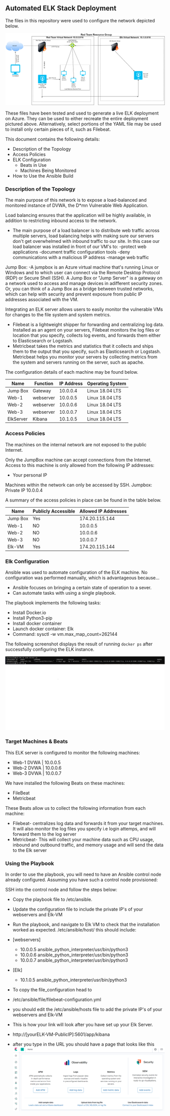 ## Automated ELK Stack Deployment

The files in this repository were used to configure the network depicted below.

![](images/elk-diagram.png)

These files have been tested and used to generate a live ELK deployment on Azure. They can be used to either recreate the entire deployment pictured above. Alternatively, select portions of the YAML file may be used to install only certain pieces of it, such as Filebeat.

This document contains the following details:
- Description of the Topology
- Access Policies
- ELK Configuration
  - Beats in Use
  - Machines Being Monitored
- How to Use the Ansible Build


### Description of the Topology

The main purpose of this network is to expose a load-balanced and monitored instance of DVWA, the D*mn Vulnerable Web Application.

Load balancing ensures that the application will be highly available, in addition to restricting inbound access to the network.
- The main purpose of a load balancer is to distribute web traffic across multiple servers, load balancing helps with making sure our servers don't get
overwhelmed with inbound traffic to our site. In this case our load balancer was installed in front of our VM's to:
-protect web applications
-document traffic configuration tools
-deny communications with a malicious IP address
-manage web traffic

Jump Box:
-A jumpbox is an Azure virtual machine that's running Linux or Windows and to which user can connect via the Remote Desktop Protocol (RDP) 
or Secure Shell (SSH). A Jump Box or "Jump Server" is a gateway on a network used to access and manage devices in adifferent security zones.
Or, you can think of a Jump Box as a bridge between trusted networks, which can help with security and prevent exposure from public IP addresses 
associated with the VM. 

Integrating an ELK server allows users to easily monitor the vulnerable VMs for changes to the file system and system metrics.
- Filebeat is a lightweight shipper for forwarding and centralizing log data. Installed as an agent on your servers, Filebeat monitors
the log files or location that you specify, collects log events, and forwards them either to Elasticsearch or Logstash.
- Metricbeat takes the metrics and statistics that it collects and ships them to the output that you specify, such as Elasticsearch or Logstash.
Metricbeat helps you monitor your servers by collecting metrics from the system and servers running on the server, such as apache.

The configuration details of each machine may be found below.

| Name       | Function |        IP Address      | Operating System |
|----------  |----------|------------------------|------------------|
| Jump Box   | Gateway  | 10.0.0.4               | Linux 18.04 LTS  |
| Web-1      | webserver| 10.0.0.5               | Linux 18.04 LTS  |
| Web-2      | webserver| 10.0.0.6               | Linux 18.04 LTS  |
| Web-3      | webserver| 10.0.0.7               | Linux 18.04 LTS  |
| ElkServer  | Kibana   | 10.1.0.5               | Linux 18.04 LTS  |


### Access Policies

The machines on the internal network are not exposed to the public Internet. 

Only the JumpBox machine can accept connections from the Internet. Access to this machine is only allowed from the following IP addresses:
- Your personal IP 

Machines within the network can only be accessed by SSH.
 Jumpbox: Private IP 10.0.0.4

A summary of the access policies in place can be found in the table below.

| Name     | Publicly Accessible | Allowed IP Addresses |
|----------|---------------------|----------------------|
| Jump Box | Yes                 | 174.20.115.144       |
| Web-1    | NO                  | 10.0.0.5             |
| Web-2    | NO                  | 10.0.0.6             |
| Web-3    | NO                  | 10.0.0.7             |
| Elk-VM   | Yes                 | 174.20.115.144       |

### Elk Configuration

Ansible was used to automate configuration of the ELK machine. No configuration was performed manually, which is advantageous because...
- Ansible focuses on bringing a certain state of operation to a sever.
- Can automate tasks with using a single playbook.

The playbook implements the following tasks:
- Install Docker.io
- Install Python3-pip
- Install docker container
- Launch docker container: Elk 
- Command: sysctl -w vm.max_map_count=262144

The following screenshot displays the result of running `docker ps` after successfully configuring the ELK instance.

![](images/sudodockerps.png)

### Target Machines & Beats
This ELK server is configured to monitor the following machines:
- Web-1 DVWA | 10.0.0.5
- Web-2 DVWA | 10.0.0.6
- Web-3 DVWA | 10.0.0.7

We have installed the following Beats on these machines:
- FileBeat 
- Metricbeat 

These Beats allow us to collect the following information from each machine:
- Filebeat- centralizes log data and forwards it from your target machines. It will also monitor the log files you specify i.e login attemps, and will
  forward them to the log server 
- Metricbeat- This will collect your machine data such as CPU usage, inbound and outbound traffic, and memory usage and will send the data to the Elk server 


### Using the Playbook
In order to use the playbook, you will need to have an Ansible control node already configured. Assuming you have such a control node provisioned: 

SSH into the control node and follow the steps below:
- Copy the playbook file to /etc/ansible.
- Update the configuration file to include the private IP's of your webservers and Elk-VM 
- Run the playbook, and navigate to Elk VM to check that the installation worked as expected. /etc/ansible/host/ this should include:
- [webservers]
  - 10.0.0.5 ansible_python_interpreter/usr/bin/python3
  - 10.0.0.6 ansible_python_interpreter/usr/bin/python3
  - 10.0.0.7 ansible_python_interpreter/usr/bin/python3
- [Elk]
  - 10.1.0.5 ansible_python_interpreter/usr/bin/python3

- To copy the file_configuration head to 
- /etc/ansible/file/filebeat-configuration.yml
- you should edit the /etc/ansible/hosts file to add the private IP's of your webservers and Elk-VM
- This is how your link will look after you have set up your Elk Server.
- http://[yourELK-VM-PublicIP]:5601/app/kibana  
- after you type in the URL you should have a page that looks like this
![](images/kibana.png)

 
